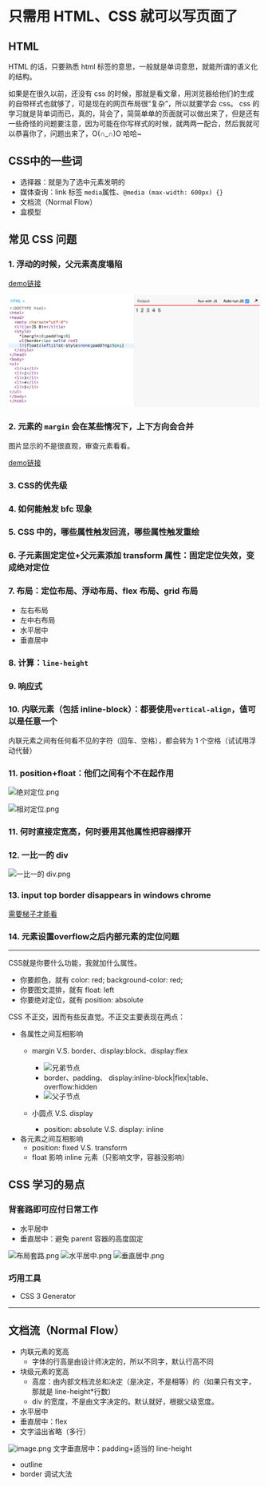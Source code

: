 # 只需用 HTML、CSS 就可以写页面了

## HTML

HTML 的话，只要熟悉 html 标签的意思，一般就是单词意思，就能所谓的语义化的结构。

如果是在很久以前，还没有 css 的时候，那就是看文章，用浏览器给他们的生成的自带样式也就够了，可是现在的网页布局很“复杂”，所以就要学会 css。
css 的学习就是背单词而已，真的，背会了，简简单单的页面就可以做出来了，但是还有一些奇怪的问题要注意，因为可能在你写样式的时候，就两两一配合，然后我就可以恭喜你了，问题出来了，O(∩_∩)O 哈哈~

## CSS中的一些词

- 选择器：就是为了选中元素发明的
- 媒体查询：link 标签 `media`属性、`@media (max-width: 600px) {}`
- 文档流（Normal Flow）
- 盒模型

## 常见 CSS 问题

### 1. 浮动的时候，父元素高度塌陷

[demo链接]('./problem/浮动_高度塌陷.html')

![预览：浮动_高度塌陷](./img/浮动_高度塌陷.png)

### 2. 元素的 `margin` 会在某些情况下，上下方向会合并

图片显示的不是很直观，审查元素看看。

[demo链接]('./problem/margin合并.html')

### 3. CSS的优先级

### 4. 如何能触发 bfc 现象

### 5. CSS 中的，哪些属性触发回流，哪些属性触发重绘

### 6. 子元素固定定位+父元素添加 transform 属性：固定定位失效，变成绝对定位

### 7. 布局：定位布局、浮动布局、flex 布局、grid 布局

- 左右布局
- 左中右布局
- 水平居中
- 垂直居中

### 8. 计算：`line-height`

### 9. 响应式

### 10. 内联元素（包括 inline-block）：都要使用`vertical-align`，值可以是任意一个

内联元素之间有任何看不见的字符（回车、空格），都会转为 1 个空格（试试用浮动代替）

### 11. position+float：他们之间有个不在起作用

![绝对定位.png](https://upload-images.jianshu.io/upload_images/1721159-504bfb0c8f8f22f1.png?imageMogr2/auto-orient/strip%7CimageView2/2/w/1240)

![相对定位.png](https://upload-images.jianshu.io/upload_images/1721159-7bed5fecd876166d.png?imageMogr2/auto-orient/strip%7CimageView2/2/w/1240)

### 11. 何时直接定宽高，何时要用其他属性把容器撑开

### 12. 一比一的 div

![一比一的 div.png](https://upload-images.jianshu.io/upload_images/1721159-fbe8c04803c75278.png?imageMogr2/auto-orient/strip%7CimageView2/2/w/1240)

### 13. input top border disappears in windows chrome

[需要梯子才能看](https://stackoverflow.com/questions/42151075/input-top-border-disappears-in-windows-chrome)

### 14. 元素设置overflow之后内部元素的定位问题

---

CSS就是你要什么功能，我就加什么属性。

- 你要颜色，就有 color: red; background-color: red;
- 你要图文混排，就有 float: left
- 你要绝对定位，就有 position: absolute

CSS 不正交，因而有些反直觉。不正交主要表现在两点：

- 各属性之间互相影响
  - margin V.S. border、display:block、display:flex
    - ![兄弟节点](https://upload-images.jianshu.io/upload_images/1721159-375ba35fe8d8b0c7.png?imageMogr2/auto-orient/strip%7CimageView2/2/w/1240)
    - border、padding、 display:inline-block|flex|table、overflow:hidden
    - ![父子节点](https://upload-images.jianshu.io/upload_images/1721159-d1eb47f1a1ff75e0.png?imageMogr2/auto-orient/strip%7CimageView2/2/w/1240)

  - 小圆点 V.S. display
    - position: absolute V.S. display: inline
- 各元素之间互相影响
  - position: fixed V.S. transform
  - float 影响 inline 元素（只影响文字，容器没影响）

## CSS 学习的易点

### 背套路即可应付日常工作

- 水平居中
- 垂直居中：避免 parent 容器的高度固定

![布局套路.png](https://upload-images.jianshu.io/upload_images/1721159-0c49edcc95315391.png?imageMogr2/auto-orient/strip%7CimageView2/2/w/1240)
![水平居中.png](https://upload-images.jianshu.io/upload_images/1721159-1c677ebc06f25674.png?imageMogr2/auto-orient/strip%7CimageView2/2/w/1240)
![垂直居中.png](https://upload-images.jianshu.io/upload_images/1721159-77578a9893a2d627.png?imageMogr2/auto-orient/strip%7CimageView2/2/w/1240)

### 巧用工具

- CSS 3 Generator

---

## 文档流（Normal Flow）

- 内联元素的宽高
  - 字体的行高是由设计师决定的，所以不同字，默认行高不同
- 块级元素的宽高
  - 高度：由内部文档流总和决定（是决定，不是相等）的（如果只有文字，那就是 line-height\*行数）
  - div 的宽度，不是由文字决定的。默认就好，根据父级宽度。
- 水平居中
- 垂直居中：flex
- 文字溢出省略（多行）

![image.png](https://upload-images.jianshu.io/upload_images/1721159-e7b93ba4fdb4c03d.png?imageMogr2/auto-orient/strip%7CimageView2/2/w/1240)
文字垂直居中：padding+适当的 line-height

- outline
- border 调试大法
